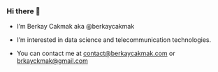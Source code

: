 ### Hi there 👋

- I’m Berkay Cakmak aka @berkaycakmak

- I’m interested in data science and telecommunication technologies.

- You can contact me at contact@berkaycakmak.com or brkayckmak@gmail.com
